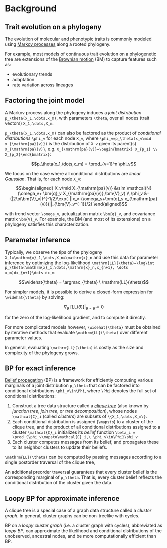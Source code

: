 # Background

## Trait evolution on a phylogeny
The evolution of molecular and phenotypic traits is commonly modeled using
[Markov processes](https://en.wikipedia.org/wiki/Markov_chain) along a rooted
phylogeny.

For example, most models of continuous trait evolution on a phylogenetic tree
are extensions of the
[Brownian motion](https://en.wikipedia.org/wiki/Wiener_process) (BM) to capture
features such as:
- evolutionary trends
- adaptation
- rate variation across lineages

## Factoring the joint model
A Markov process along the phylogeny induces a *joint distribution*
``p_\theta(x_1,\dots,x_m)``, with parameters ``\theta``, over all nodes
(trait vectors) ``X_1,\dots,X_m``.

``p_\theta(x_1,\dots,x_m)`` can also be factored as the product of *conditional
distributions* ``\phi_v`` for each node ``X_v``, where
``\phi_v=p_\theta(x_v\mid x_{\mathrm{pa}(v)})`` is the distribution of ``X_v``
given its parent(s) ``X_{\mathrm{pa}(v)}``, e.g.
``X_{\mathrm{pa}(v)}=\begin{bmatrix} X_{p_1} \\ X_{p_2}\end{bmatrix}``:
```math
p_\theta(x_1,\dots,x_m) = \prod_{v=1}^n \phi_v
```

We focus on the case where all conditional distributions are *linear Gaussian*.
That is, for each node ``X_v``:
```math
\begin{aligned}
X_v\mid X_{\mathrm{pa}(v)} &\sim \mathcal{N}(\omega_v+
\bm{q}_v X_{\mathrm{pa}(v)},\bm{V}_v) \\
\phi_v &= (|2\pi\bm{V}_v|)^{-1/2}\exp(-||x_v-(\omega_v+\bm{q}_v x_{\mathrm{pa}(v)})||_{\bm{V}_v^{-1}}/2)
\end{aligned}
```
with trend vector ``\omega_v``, actualization matrix ``\bm{q}_v``, and
covariance matrix ``\bm{V}_v``. For example, the BM (and most of its extensions)
on a phylogeny satisfies this characterization.

## Parameter inference
Typically, we observe the tips of the phylogeny
``X_1=\mathrm{x}_1,\dots,X_n=\mathrm{x}_n`` and use this data for parameter
inference by optimizing the log-likelihood
``\mathrm{LL}(\theta)=\log\int p_\theta(\mathrm{x}_1,\dots,\mathrm{x}_n,x_{n+1},
\dots x_m)dx_{n+1}\dots dx_m``:
```math
\widehat{\theta} = \argmax_{\theta} \ \mathrm{LL}(\theta)
```

For simpler models, it is possible to derive a closed-form expression for
``\widehat{\theta}`` by solving:
```math
\nabla_\theta \ [\mathrm{LL}(\theta)]|_{\theta=\widehat{\theta}}=0
```
for the zero of the log-likelihood gradient, and to compute it directly.

For more complicated models however, ``\widehat{\theta}`` must be obtained by
iterative methods that evaluate ``\mathrm{LL}(\theta)`` over different
parameter values.

In general, evaluating ``\mathrm{LL}(\theta)`` is costly as the size and
complexity of the phylogeny grows.

## BP for exact inference
[Belief propagation](https://en.wikipedia.org/wiki/Belief_propagation) (BP) is a
framework for efficiently computing various
marginals of a joint distribution ``p_\theta`` that can be factored into
conditional distributions ``\phi_v\in\Phi``, where ``\Phi`` denotes the full set
of conditional distributions:

1. Construct a tree data structure called a [*clique tree*](https://en.wikipedia.org/wiki/Tree_decomposition) (also known by *junction tree*, *join tree*, or *tree decomposition*), whose nodes ``\mathcal{C}_i`` (called *clusters*) are subsets of ``\{X_1,\dots,X_m\}``.
2. Each conditional distribution is assigned (``\mapsto``) to a cluster of the clique tree, and the product of all conditional distributions assigned to a cluster ``\mathcal{C}_i`` initializes its *belief* function ``\beta_i = \prod_{\phi_v\mapsto\mathcal{C}_i,\ \phi_v\in\Phi}\phi_v``
3. Each cluster computes messages from its belief, and propagates these to its neighbor clusters to update their beliefs.

``\mathrm{LL}(\theta)`` can be computed by passing messages according to a
single postorder traversal of the clique tree,

An additional preorder traversal guarantees that every cluster belief is the
corresponding marginal of ``p_\theta``. That is, every cluster belief reflects
the conditional distribution of the cluster given the data.


## Loopy BP for approximate inference
A clique tree is a special case of a graph data structure called a
*cluster graph*. In general, cluster graphs can be non-treelike with cycles.

BP on a *loopy cluster graph* (i.e. a cluster graph with cycles), abbreviated
as *loopy BP*, can approximate the likelihood and conditional distributions of
the unobserved, ancestral nodes, and be more computationally efficient than BP.